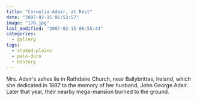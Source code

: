 ```yaml
---
title: "Cornelia Adair, at Rest"
date: "2007-02-15 06:53:57"
image: "178.jpg"
last_modified: "2007-02-15 06:55:44"
categories:
  - gallery
tags:
  - staked-plains
  - palo-duro
  - history  
---
```


Mrs. Adair's ashes lie in Rathdaire Church, near Ballybrittas, Ireland, which she dedicated in 1887 to the memory of her husband, John George Adair. Later that year, their nearby mega-mansion burned to the ground.
